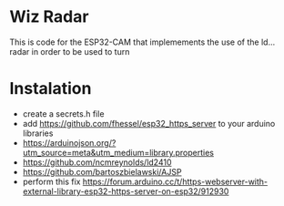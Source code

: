 # Wiz Radar

This is code for the ESP32-CAM that implemements the use of the ld... radar in order to be used to turn

# Instalation

- create a secrets.h file
- add https://github.com/fhessel/esp32_https_server to your arduino libraries
- https://arduinojson.org/?utm_source=meta&utm_medium=library.properties
- https://github.com/ncmreynolds/ld2410
- https://github.com/bartoszbielawski/AJSP
- perform this fix https://forum.arduino.cc/t/https-webserver-with-external-library-esp32-https-server-on-esp32/912930
